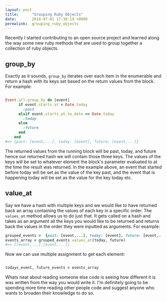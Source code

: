 ```yaml
---
layout: post
title:      "Grouping Ruby Objects"
date:       2018-07-01 17:38:19 +0000
permalink:  grouping_ruby_objects
---
```



Recently I started contributing to an open source project and learned along the way some new ruby methods that are used to group together a collection of ruby objects.

## group_by

Exactly as it sounds, `group_by` iterates over each item in the enumerable and return a hash with its keys set based on the return values from the block. For example:

```ruby

Event.all.group_by do |event|
      if event.starts_at < Date.today
        :past
      elsif event.starts_at.to_date == Date.today
        :today
      else
        :future
      end
    end
#=> {past: [event,...], today: [event], future: [event,...]}
```

The returned values from the running block will be past, today, and future hence our returned hash we will contain those three keys. The values of the keys will be set to whatever element the block's parameter evaluated to at the time the result was returned. In the example above, an event that started before today will be set as the value of the key past, and the event that is happening today will be set as the value for the key today etc.

## value_at

Say we have a hash with multiple keys and we would like to have returned back an array containing the values of each key in a specific order. The `values_at` method allows us to do just that. It gets called on a hash and takes as an argument all the keys you would like to be returned and returns back the values in the order they were inputted as arguments. For example:

```ruby
grouped_events =  {past: [event,...], today: [event], future: [event,...]}
events_array = grouped_events.values_at(today, future)
#=> [[event,...],[event,...]]
```

Now we can use multiple assignment to get each element:

```ruby

todays_event, future_events = events_array

```

Whats neat about reading someone else code is seeing how different it is was written from the way you would write it. I'm definitely going to be spending more time reading other people code and suggest anyone who wants to broaden their knowledge to do so.
